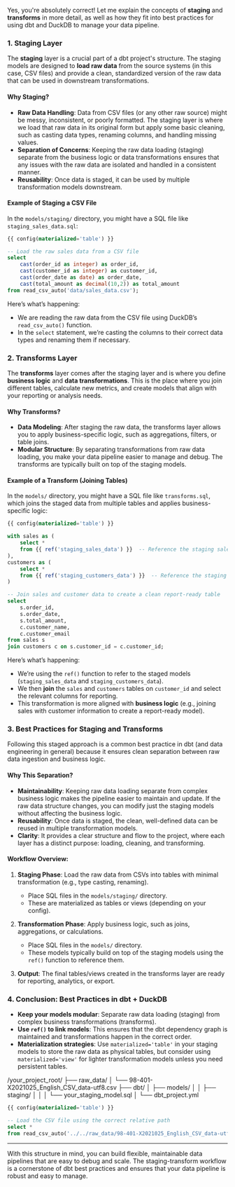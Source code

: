 Yes, you're absolutely correct! Let me explain the concepts of **staging** and **transforms** in more detail, as well as how they fit into best practices for using dbt and DuckDB to manage your data pipeline.

### 1. **Staging** Layer
The **staging** layer is a crucial part of a dbt project's structure. The staging models are designed to **load raw data** from the source systems (in this case, CSV files) and provide a clean, standardized version of the raw data that can be used in downstream transformations.

#### Why Staging?
- **Raw Data Handling**: Data from CSV files (or any other raw source) might be messy, inconsistent, or poorly formatted. The staging layer is where we load that raw data in its original form but apply some basic cleaning, such as casting data types, renaming columns, and handling missing values.
- **Separation of Concerns**: Keeping the raw data loading (staging) separate from the business logic or data transformations ensures that any issues with the raw data are isolated and handled in a consistent manner.
- **Reusability**: Once data is staged, it can be used by multiple transformation models downstream.

#### Example of Staging a CSV File

In the `models/staging/` directory, you might have a SQL file like `staging_sales_data.sql`:

```sql
{{ config(materialized='table') }}

-- Load the raw sales data from a CSV file
select 
    cast(order_id as integer) as order_id,
    cast(customer_id as integer) as customer_id,
    cast(order_date as date) as order_date,
    cast(total_amount as decimal(10,2)) as total_amount
from read_csv_auto('data/sales_data.csv');
```

Here’s what’s happening:
- We are reading the raw data from the CSV file using DuckDB’s `read_csv_auto()` function.
- In the `select` statement, we’re casting the columns to their correct data types and renaming them if necessary.

### 2. **Transforms** Layer
The **transforms** layer comes after the staging layer and is where you define **business logic** and **data transformations**. This is the place where you join different tables, calculate new metrics, and create models that align with your reporting or analysis needs.

#### Why Transforms?
- **Data Modeling**: After staging the raw data, the transforms layer allows you to apply business-specific logic, such as aggregations, filters, or table joins.
- **Modular Structure**: By separating transformations from raw data loading, you make your data pipeline easier to manage and debug. The transforms are typically built on top of the staging models.

#### Example of a Transform (Joining Tables)

In the `models/` directory, you might have a SQL file like `transforms.sql`, which joins the staged data from multiple tables and applies business-specific logic:

```sql
{{ config(materialized='table') }}

with sales as (
    select *
    from {{ ref('staging_sales_data') }}  -- Reference the staging sales data
),
customers as (
    select *
    from {{ ref('staging_customers_data') }}  -- Reference the staging customer data
)

-- Join sales and customer data to create a clean report-ready table
select 
    s.order_id,
    s.order_date,
    s.total_amount,
    c.customer_name,
    c.customer_email
from sales s
join customers c on s.customer_id = c.customer_id;
```

Here’s what’s happening:
- We’re using the `ref()` function to refer to the staged models (`staging_sales_data` and `staging_customers_data`).
- We then **join** the `sales` and `customers` tables on `customer_id` and select the relevant columns for reporting.
- This transformation is more aligned with **business logic** (e.g., joining sales with customer information to create a report-ready model).

### 3. **Best Practices for Staging and Transforms**
Following this staged approach is a common best practice in dbt (and data engineering in general) because it ensures clean separation between raw data ingestion and business logic.

#### Why This Separation?
- **Maintainability**: Keeping raw data loading separate from complex business logic makes the pipeline easier to maintain and update. If the raw data structure changes, you can modify just the staging models without affecting the business logic.
- **Reusability**: Once data is staged, the clean, well-defined data can be reused in multiple transformation models.
- **Clarity**: It provides a clear structure and flow to the project, where each layer has a distinct purpose: loading, cleaning, and transforming.

#### Workflow Overview:
1. **Staging Phase**: Load the raw data from CSVs into tables with minimal transformation (e.g., type casting, renaming).
   - Place SQL files in the `models/staging/` directory.
   - These are materialized as tables or views (depending on your config).
   
2. **Transformation Phase**: Apply business logic, such as joins, aggregations, or calculations.
   - Place SQL files in the `models/` directory.
   - These models typically build on top of the staging models using the `ref()` function to reference them.
   
3. **Output**: The final tables/views created in the transforms layer are ready for reporting, analytics, or export.

### 4. **Conclusion: Best Practices in dbt + DuckDB**
- **Keep your models modular**: Separate raw data loading (staging) from complex business transformations (transforms).
- **Use `ref()` to link models**: This ensures that the dbt dependency graph is maintained and transformations happen in the correct order.
- **Materialization strategies**: Use `materialized='table'` in your staging models to store the raw data as physical tables, but consider using `materialized='view'` for lighter transformation models unless you need persistent tables.



/your_project_root/
  ├── raw_data/
  │    └── 98-401-X2021025_English_CSV_data-utf8.csv
  ├── dbt/
  │    ├── models/
  │    │    ├── staging/
  │    │    │    └── your_staging_model.sql
  │    └── dbt_project.yml

```sql
{{ config(materialized='table') }}

-- Load the CSV file using the correct relative path
select *
from read_csv_auto('../../raw_data/98-401-X2021025_English_CSV_data-utf8.csv');
```


---

With this structure in mind, you can build flexible, maintainable data pipelines that are easy to debug and scale. The staging-transform workflow is a cornerstone of dbt best practices and ensures that your data pipeline is robust and easy to manage.
